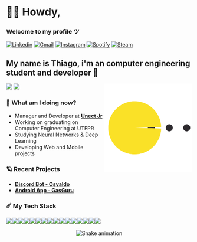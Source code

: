 # 👋🏻 Howdy,
### Welcome to my profile ツ

[![Linkedin](https://img.shields.io/badge/-LinkedIn-blue?style=flat&logo=Linkedin&logoColor=white)](https://www.linkedin.com/in/thiagowaib/)
[![Gmail](https://img.shields.io/badge/-Gmail-c14438?style=flat&logo=Gmail&logoColor=white)](mailto:thiagowaib@gmail.com)
[![Instagram](https://img.shields.io/badge/-Instagram-7f38c1?style=flat&logo=Instagram&logoColor=white)](https://www.instagram.com/thiagowaib/)
[![Spotify](https://img.shields.io/badge/-Spotify-18ad0c?style=flat&logo=Spotify&logoColor=white)](https://open.spotify.com/user/ysosuh5rfp286to7ngkaalisz?si=c5f1b8d48b594dde)
[![Steam](https://img.shields.io/badge/-Steam-1a1a1a?style=flat&logo=Steam&logoColor=white)](https://steamcommunity.com/profiles/76561198081140542/)
## My name is Thiago, i'm an computer engineering student and developer 🚀

<img src="https://raw.githubusercontent.com/Aniket965/Aniket965/master/pacman.svg?sanitize=true" width="47.50%" height="auto" align="right"/>
<img  width="47.50%" src="https://github-readme-stats.vercel.app/api?username=thiagowaib&show_icons=true&theme=aura&include_all_commits=true&count_private=true"/>
<img   width="47.50%" src="https://github-readme-stats.vercel.app/api/top-langs/?username=thiagowaib&layout=compact&theme=aura"/>


### 🌱 What am I doing now?
* Manager and Developer at **[Unect Jr](https://unect.com.br "Unect Jr")**
* Working on graduating on Computer Engineering at UTFPR
* Studying Neural Networks & Deep Learning
* Developing Web and Mobile projects

### 🪐 Recent Projects
* **[Discord Bot - Osvaldo](https://github.com/thiagowaib/osvaldo "Discord Bot - Osvaldo")**
* **[Android App - GasGuru](https://github.com/thiagowaib/gasguru "Android App - GasGuru")**

### ☄️ My Tech Stack
<img src="https://cdn.jsdelivr.net/gh/devicons/devicon/icons/html5/html5-original.svg" width="6%"><img src="https://cdn.jsdelivr.net/gh/devicons/devicon/icons/css3/css3-original.svg" width="6%"/><img src="https://cdn.jsdelivr.net/gh/devicons/devicon/icons/javascript/javascript-original.svg" width="6%"/><img src="https://cdn.jsdelivr.net/gh/devicons/devicon/icons/nodejs/nodejs-original.svg" width="6%"/><img src="https://cdn.jsdelivr.net/gh/devicons/devicon/icons/react/react-original.svg" width="6%"/><img src="https://cdn.jsdelivr.net/gh/devicons/devicon/icons/yarn/yarn-original.svg" width="6%"/><img src="https://cdn.jsdelivr.net/gh/devicons/devicon/icons/python/python-original.svg" width="6%"/><img src="https://cdn.jsdelivr.net/gh/devicons/devicon/icons/tensorflow/tensorflow-original.svg"  width="6%"/><img src="https://cdn.jsdelivr.net/gh/devicons/devicon/icons/c/c-original.svg" width="6%"/><img src="https://cdn.jsdelivr.net/gh/devicons/devicon/icons/csharp/csharp-original.svg" width="6%"/><img src="https://cdn.jsdelivr.net/gh/devicons/devicon/icons/java/java-original.svg" width="6%"/><img src="https://cdn.jsdelivr.net/gh/devicons/devicon/icons/mongodb/mongodb-original.svg" width="6%"/><img src="https://cdn.jsdelivr.net/gh/devicons/devicon/icons/wordpress/wordpress-plain.svg" width="6%"/><img src="https://cdn.jsdelivr.net/gh/devicons/devicon/icons/git/git-original.svg" width="6%"/><img src="https://img.icons8.com/fluency/50/000000/unity.png" width="6%"/><img src="https://cdn.jsdelivr.net/gh/devicons/devicon/icons/vscode/vscode-original.svg" width="6%"/>

<div align="center">

![Snake animation](https://github.com/thiagowaib/thiagowaib/blob/output/github-contribution-grid-snake.svg)

</div>
